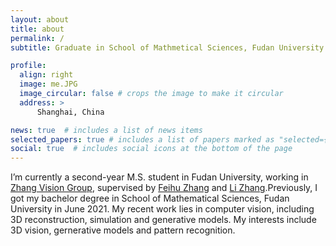 ```yaml
---
layout: about
title: about
permalink: /
subtitle: Graduate in School of Mathmetical Sciences, Fudan University

profile:
  align: right
  image: me.JPG
  image_circular: false # crops the image to make it circular
  address: >
      Shanghai, China

news: true  # includes a list of news items
selected_papers: true # includes a list of papers marked as "selected={true}"
social: true  # includes social icons at the bottom of the page
---
```


  I’m currently a second-year M.S. student in Fudan University, working in [Zhang Vision Group](https://fudan-zvg.github.io/), supervised by [Feihu Zhang](http://www.feihuzhang.com/) and [Li Zhang](https://www.robots.ox.ac.uk/~lz/).Previously, I got my bachelor degree in School of Mathematical Sciences, Fudan University in June 2021. 
  My recent work lies in computer vision, including 3D reconstruction, simulation and generative models. My interests include 3D vision, gernerative models and pattern recognition.

